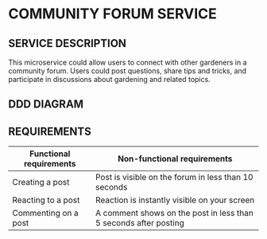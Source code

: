 # **COMMUNITY FORUM SERVICE**

## **SERVICE DESCRIPTION**
This microservice could allow users to connect with other gardeners in a community forum. Users could post questions, share tips and tricks, and participate in discussions about gardening and related topics.

## **DDD DIAGRAM**


## **REQUIREMENTS**

| Functional requirements  | Non-functional requirements |
| ------------- | ------------- |
| Creating a post  | Post is visible on the forum in less than 10 seconds  |
| Reacting to a post | Reaction is instantly visible on your screen  |
| Commenting on a post  |  A comment shows on the post in less than 5 seconds after posting  |
